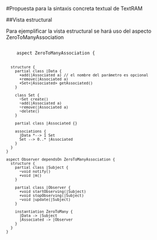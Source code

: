 #Propuesta para la sintaxis concreta textual de TextRAM

##Vista estructural

Para ejemplificar la vista estructural se hará uso del aspecto ZeroToManyAssociation

<code>
    aspect ZeroToManyAssociation {

      structure {
        partial class |Data {
          +add(|Associated a) // el nombre del parámetro es opcional
          +remove(|Associated a)
          +Set<|Associated> getAssociated()
        }

        class Set {
          ~Set create()
	      ~add(|Associated a)
	      ~remove(|Associated a)
	      ~delete()
        }

        partial class |Associated {}

        associations {
          |Data *--> 1 Set
	      Set --> 0..* |Associated
        }
      }
    }
	
    aspect Observer dependsOn ZeroToManyAssociation {
      structure {
	    partial class |Subject {
          ~void notify()
	  	  +void |m()
        }

        partial class |Observer {
          +void startObserving(|Subject)
		  +void stopObserving(|Subject)
		  ~void |update(|Subject)
        }

        instantiation ZeroToMany {
	      |Data -> |Subject
		  |Associated -> |Observer
        }
      }
    }
</code>
